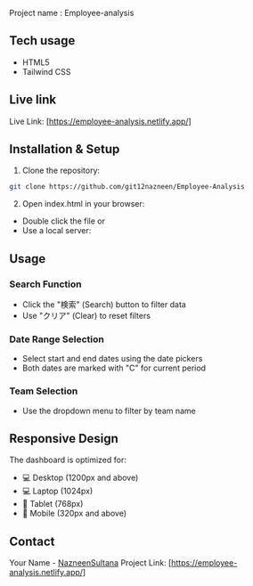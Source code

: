 Project name : Employee-analysis


## Tech usage
- HTML5
- Tailwind CSS 

## Live link
Live Link: [https://employee-analysis.netlify.app/]


## Installation & Setup

1. Clone the repository:
```bash
git clone https://github.com/git12nazneen/Employee-Analysis

```

2. Open index.html in your browser:


- Double click the file or
- Use a local server:

## Usage

### Search Function

- Click the "検索" (Search) button to filter data
- Use "クリア" (Clear) to reset filters


### Date Range Selection

- Select start and end dates using the date pickers
- Both dates are marked with "C" for current period


### Team Selection

- Use the dropdown menu to filter by team name

## Responsive Design

The dashboard is optimized for:

- 💻 Desktop (1200px and above)
- 💻 Laptop (1024px)
- 📱 Tablet (768px)
- 📱 Mobile (320px and above)

## Contact

Your Name - [NazneenSultana](https://www.linkedin.com/in/nazneen-sultana-6a9746289/)
Project Link:  [https://employee-analysis.netlify.app/]


